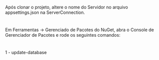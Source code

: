 Após clonar o projeto, altere o nome do Servidor no arquivo appsettings.json na ServerConnection.
#
Em Ferramentas -> Gerenciado de Pacotes do NuGet, abra o Console de Gerenciador de Pacotes e rode os seguintes comandos:
#
1 - update-database
